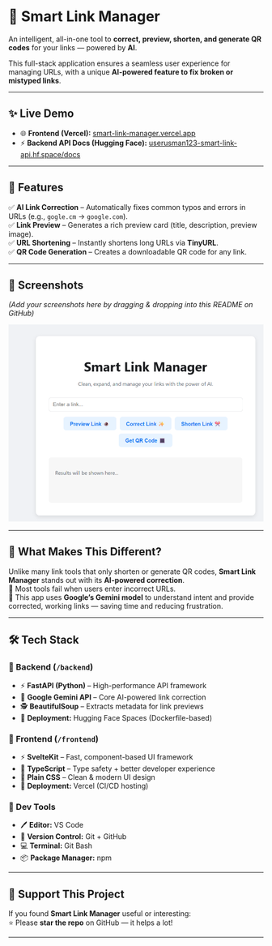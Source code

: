 # 🔗 Smart Link Manager

An intelligent, all-in-one tool to **correct, preview, shorten, and generate QR codes** for your links — powered by **AI**.  

This full-stack application ensures a seamless user experience for managing URLs, with a unique **AI-powered feature to fix broken or mistyped links**.

---

## ✨ Live Demo  
- 🌐 **Frontend (Vercel):** [smart-link-manager.vercel.app](https://smart-link-manager.vercel.app/)  
- ⚡ **Backend API Docs (Hugging Face):** [userusman123-smart-link-api.hf.space/docs](https://userusman123-smart-link-api.hf.space/docs)  

---

## 🚀 Features  

✅ **AI Link Correction** – Automatically fixes common typos and errors in URLs (e.g., `gogle.cm` → `google.com`).  
✅ **Link Preview** – Generates a rich preview card (title, description, preview image).  
✅ **URL Shortening** – Instantly shortens long URLs via **TinyURL**.  
✅ **QR Code Generation** – Creates a downloadable QR code for any link.  

---

## 📸 Screenshots  

_(Add your screenshots here by dragging & dropping into this README on GitHub)_  

![Website Screenshot](./websiteimage.png)

---

## 🤔 What Makes This Different?  

Unlike many link tools that only shorten or generate QR codes, **Smart Link Manager** stands out with its **AI-powered correction**.  
🔹 Most tools fail when users enter incorrect URLs.  
🔹 This app uses **Google’s Gemini model** to understand intent and provide corrected, working links — saving time and reducing frustration.  

---

## 🛠️ Tech Stack  

### 🔹 Backend (`/backend`)  
- ⚡ **FastAPI (Python)** – High-performance API framework  
- 🤖 **Google Gemini API** – Core AI-powered link correction  
- 🕵️ **BeautifulSoup** – Extracts metadata for link previews  
- 🚀 **Deployment:** Hugging Face Spaces (Dockerfile-based)  

### 🔹 Frontend (`/frontend`)  
- ⚡ **SvelteKit** – Fast, component-based UI framework  
- 📝 **TypeScript** – Type safety + better developer experience  
- 🎨 **Plain CSS** – Clean & modern UI design  
- 🚀 **Deployment:** Vercel (CI/CD hosting)  

### 🔹 Dev Tools  
- 🖊️ **Editor:** VS Code  
- 🔧 **Version Control:** Git + GitHub  
- 💻 **Terminal:** Git Bash  
- 📦 **Package Manager:** npm  

---

## 🌟 Support This Project  

If you found **Smart Link Manager** useful or interesting:  
⭐ Please **star the repo** on GitHub — it helps a lot!  

---
